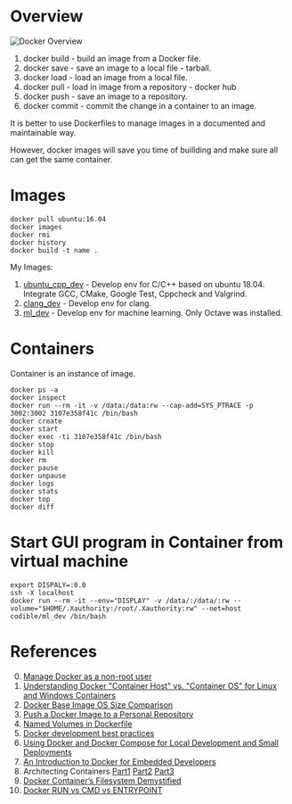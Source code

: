# Overview
![Docker Overview](http://interactive.blockdiag.com/image?compression=deflate&encoding=base64&src=eJx9kMFOhDAURffzFS_j2qDGuKmaDCDGxJVbY8iDdqCZymvaMmrM_LulTEcIxq4o5_T29VaK6h2X2AD3H8LA9wr84mKLvXKlbVELuANDfccFr-iTzXjjgS5rUmS8tT4rwlqPktXYlR-Su9azy6sLBpAk8SjsUfUCpIWb61XQN_CqsBJqCMrDMFupxPptDEsXFJ7esTnxbMkz6hzKTpjo5BPnUTp4EZqsdGS-ovEwMZ6pRgW5tLtIi-Ud84hghU6OPYZ3MUgZZOz0g4wUfjInqfNJmowzKN3ID39G5AyKyI8vuT2_nzWme9smulfqd9hBSf9TNjAYsd9Bz6abaRmKkCcW96Hvww9Mm5zY)

1. docker build - build an image from a Docker file. 
2. docker save - save an image to a local file - tarball.
3. docker load - load an image from a local file.
4. docker pull - load in image from a repository - docker hub
5. docker push - save an image to a repository.
6. docker commit - commit the change in a container to an image.

It is better to use Dockerfiles to manage images in a documented and maintainable way.

However, docker images will save you time of buillding and make sure all can get the same container.

# Images
```
docker pull ubuntu:16.04
docker images
docker rmi
docker history
docker build -t name .
```
My Images:
1. [ubuntu_cpp_dev](https://hub.docker.com/r/codible/ubuntu_cpp_dev/) - Develop env for C/C++ based on ubuntu 18.04. Integrate GCC, CMake, Google Test, Cppcheck and Valgrind.
2. [clang_dev](https://hub.docker.com/r/codible/clang_dev/) - Develop env for clang.
3. [ml_dev](https://hub.docker.com/r/codible/ml_dev/) - Develop env for machine learning. Only Octave was installed.


# Containers
Container is an instance of image.
```
docker ps -a
docker inspect
docker run --rm -it -v /data:/data:rw --cap-add=SYS_PTRACE -p 3002:3002 3107e358f41c /bin/bash
docker create
docker start
docker exec -ti 3107e358f41c /bin/bash
docker stop
docker kill
docker rm
docker pause
docker unpause
docker logs
docker stats
docker top
docker diff
```

# Start GUI program in Container from virtual machine
```
export DISPALY=:0.0
ssh -X localhost
docker run --rm -it --env="DISPLAY" -v /data/:/data/:rw --volume="$HOME/.Xauthority:/root/.Xauthority:rw" --net=host codible/ml_dev /bin/bash
```

# References
0. [Manage Docker as a non-root user](https://docs.docker.com/engine/install/linux-postinstall/#manage-docker-as-a-non-root-user)
1. [Understanding Docker "Container Host" vs. "Container OS" for Linux and Windows Containers](http://www.floydhilton.com/docker/2017/03/31/Docker-ContainerHost-vs-ContainerOS-Linux-Windows.html)
2. [Docker Base Image OS Size Comparison](https://www.brianchristner.io/docker-image-base-os-size-comparison/)
3. [Push a Docker Image to a Personal Repository](http://karlcode.owtelse.com/blog/2017/01/25/push-a-docker-image-to-personal-repository/)
4. [Named Volumes in Dockerfile](https://github.com/moby/moby/issues/30647)
5. [Docker development best practices](https://docs.docker.com/develop/dev-best-practices/)
6. [Using Docker and Docker Compose for Local Development and Small Deployments](https://www.codementor.io/jquacinella/docker-and-docker-compose-for-local-development-and-small-deployments-ph4p434gb)
7. [An Introduction to Docker for Embedded Developers](https://blog.feabhas.com/2017/09/introduction-docker-embedded-developers-part-1-getting-started/)
8. Architecting Containers [Part1](https://rhelblog.redhat.com/2015/07/29/architecting-containers-part-1-user-space-vs-kernel-space/) [Part2](https://rhelblog.redhat.com/2015/09/17/architecting-containers-part-2-why-the-user-space-matters-2/) [Part3](https://rhelblog.redhat.com/2015/11/10/architecting-containers-part-3-how-the-user-space-affects-your-application/)
9. [Docker Container’s Filesystem Demystified](https://medium.com/@nagarwal/docker-containers-filesystem-demystified-b6ed8112a04a)
10. [Docker RUN vs CMD vs ENTRYPOINT](http://goinbigdata.com/docker-run-vs-cmd-vs-entrypoint/)
